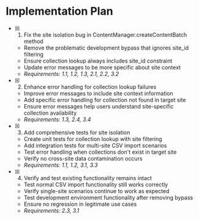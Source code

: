 # Implementation Plan

- [x] 1. Fix the site isolation bug in ContentManager.createContentBatch method
  - Remove the problematic development bypass that ignores site_id filtering
  - Ensure collection lookup always includes site_id constraint
  - Update error messages to be more specific about site context
  - _Requirements: 1.1, 1.2, 1.3, 2.1, 2.2, 3.2_

- [x] 2. Enhance error handling for collection lookup failures
  - Improve error messages to include site context information
  - Add specific error handling for collection not found in target site
  - Ensure error messages help users understand site-specific collection availability
  - _Requirements: 1.3, 2.4, 3.4_

- [x] 3. Add comprehensive tests for site isolation
  - Create unit tests for collection lookup with site filtering
  - Add integration tests for multi-site CSV import scenarios
  - Test error handling when collections don't exist in target site
  - Verify no cross-site data contamination occurs
  - _Requirements: 1.1, 1.2, 3.1, 3.3_

- [x] 4. Verify and test existing functionality remains intact
  - Test normal CSV import functionality still works correctly
  - Verify single-site scenarios continue to work as expected
  - Test development environment functionality after removing bypass
  - Ensure no regression in legitimate use cases
  - _Requirements: 2.3, 3.1_